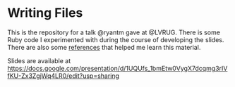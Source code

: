Writing Files
==================

This is the repository for a talk @ryantm gave at @LVRUG. There is some Ruby code I experimented with during the course of developing the slides. There are also some [references](references.txt) that helped me learn this material.

Slides are available at 
https://docs.google.com/presentation/d/1UQUfs_1bmEtw0VygX7dcqmg3rIVfKU-Zx3ZgjWq4LR0/edit?usp=sharing

